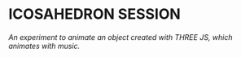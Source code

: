 # ICOSAHEDRON SESSION

###### An experiment to animate an object created with THREE JS, which animates with music. 
